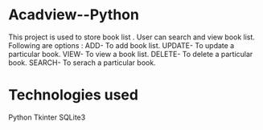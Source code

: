 # Acadview--Python
This project is used to store book list . User can search and view book list. Following are options :
ADD-  To add book list.
UPDATE- To update a particular book.
VIEW- To view a book list.
DELETE- To delete a particular book.
SEARCH- To serach a particular book.
# Technologies used
Python
Tkinter
SQLite3
